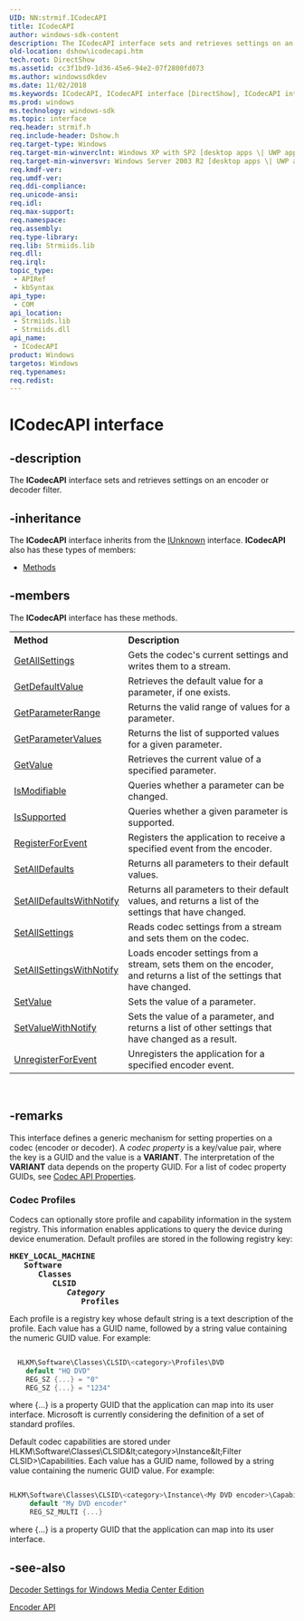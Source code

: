 ```yaml
---
UID: NN:strmif.ICodecAPI
title: ICodecAPI
author: windows-sdk-content
description: The ICodecAPI interface sets and retrieves settings on an encoder or decoder filter.
old-location: dshow\icodecapi.htm
tech.root: DirectShow
ms.assetid: cc3f1bd9-1d36-45e6-94e2-07f2800fd073
ms.author: windowssdkdev
ms.date: 11/02/2018
ms.keywords: ICodecAPI, ICodecAPI interface [DirectShow], ICodecAPI interface [DirectShow],described, ICodecAPIInterface, dshow.icodecapi, strmif/ICodecAPI
ms.prod: windows
ms.technology: windows-sdk
ms.topic: interface
req.header: strmif.h
req.include-header: Dshow.h
req.target-type: Windows
req.target-min-winverclnt: Windows XP with SP2 [desktop apps \| UWP apps]
req.target-min-winversvr: Windows Server 2003 R2 [desktop apps \| UWP apps]
req.kmdf-ver: 
req.umdf-ver: 
req.ddi-compliance: 
req.unicode-ansi: 
req.idl: 
req.max-support: 
req.namespace: 
req.assembly: 
req.type-library: 
req.lib: Strmiids.lib
req.dll: 
req.irql: 
topic_type:
 - APIRef
 - kbSyntax
api_type:
 - COM
api_location:
 - Strmiids.lib
 - Strmiids.dll
api_name:
 - ICodecAPI
product: Windows
targetos: Windows
req.typenames: 
req.redist: 
---
```


# ICodecAPI interface


## -description



The <b>ICodecAPI</b> interface sets and retrieves settings on an encoder or decoder filter.




## -inheritance

The <b xmlns:loc="http://microsoft.com/wdcml/l10n">ICodecAPI</b> interface inherits from the <a href="https://msdn.microsoft.com/33f1d79a-33fc-4ce5-a372-e08bda378332">IUnknown</a> interface. <b>ICodecAPI</b> also has these types of members:
<ul>
<li><a href="https://docs.microsoft.com/">Methods</a></li>
</ul>

## -members

The <b>ICodecAPI</b> interface has these methods.
<table class="members" id="memberListMethods">
<tr>
<th align="left" width="37%">Method</th>
<th align="left" width="63%">Description</th>
</tr>
<tr data="declared;">
<td align="left" width="37%">
<a href="https://msdn.microsoft.com/45685033-73cc-4810-90f2-49343494641b">GetAllSettings</a>
</td>
<td align="left" width="63%">
Gets the codec's current settings and writes them to  a stream.

</td>
</tr>
<tr data="declared;">
<td align="left" width="37%">
<a href="https://msdn.microsoft.com/749f5235-2f62-4609-84b8-a880a38cd9cb">GetDefaultValue</a>
</td>
<td align="left" width="63%">
Retrieves the default value for a parameter, if one exists.

</td>
</tr>
<tr data="declared;">
<td align="left" width="37%">
<a href="https://msdn.microsoft.com/35bf758f-0ce3-4b3a-aae5-9d4326089743">GetParameterRange</a>
</td>
<td align="left" width="63%">
Returns the valid range of values for a parameter.

</td>
</tr>
<tr data="declared;">
<td align="left" width="37%">
<a href="https://msdn.microsoft.com/7f6c7db8-f71f-4ea7-8584-0df6e28c0fc9">GetParameterValues</a>
</td>
<td align="left" width="63%">
Returns the list of supported values for a given parameter.

</td>
</tr>
<tr data="declared;">
<td align="left" width="37%">
<a href="https://msdn.microsoft.com/863ba518-c3c6-47d8-96d8-445a7e4d02aa">GetValue</a>
</td>
<td align="left" width="63%">
Retrieves the current value of a specified parameter.

</td>
</tr>
<tr data="declared;">
<td align="left" width="37%">
<a href="https://msdn.microsoft.com/5f7c7f72-02f2-4840-aaa2-9d26fe564577">IsModifiable</a>
</td>
<td align="left" width="63%">
Queries whether a parameter can be changed.

</td>
</tr>
<tr data="declared;">
<td align="left" width="37%">
<a href="https://msdn.microsoft.com/6f556532-1a49-45c1-b446-89c05e8a8237">IsSupported</a>
</td>
<td align="left" width="63%">
Queries whether a given parameter is supported.

</td>
</tr>
<tr data="declared;">
<td align="left" width="37%">
<a href="https://msdn.microsoft.com/87423ddb-7011-40ab-a449-eb43688efb26">RegisterForEvent</a>
</td>
<td align="left" width="63%">
Registers the application to receive a specified event from the encoder.

</td>
</tr>
<tr data="declared;">
<td align="left" width="37%">
<a href="https://msdn.microsoft.com/b2f630be-a105-4f1b-9f9a-9d56c8853f35">SetAllDefaults</a>
</td>
<td align="left" width="63%">
Returns all parameters to their default values.

</td>
</tr>
<tr data="declared;">
<td align="left" width="37%">
<a href="https://msdn.microsoft.com/5f35845f-db62-466a-86cd-5788cdaa9809">SetAllDefaultsWithNotify</a>
</td>
<td align="left" width="63%">
Returns all parameters to their default values, and returns a list of the settings that have changed.

</td>
</tr>
<tr data="declared;">
<td align="left" width="37%">
<a href="https://msdn.microsoft.com/1148e380-a4fc-4392-861e-8ea695060032">SetAllSettings</a>
</td>
<td align="left" width="63%">
Reads codec settings from a stream and sets them on the codec.

</td>
</tr>
<tr data="declared;">
<td align="left" width="37%">
<a href="https://msdn.microsoft.com/30f840d1-4c73-4a76-ba0b-c04f2901ad76">SetAllSettingsWithNotify</a>
</td>
<td align="left" width="63%">
Loads encoder settings from a stream, sets them on the encoder, and returns a list of the settings that have changed.

</td>
</tr>
<tr data="declared;">
<td align="left" width="37%">
<a href="https://msdn.microsoft.com/e78a310a-3605-4cb3-a0c3-7864c890c1fa">SetValue</a>
</td>
<td align="left" width="63%">
Sets the value of a parameter.

</td>
</tr>
<tr data="declared;">
<td align="left" width="37%">
<a href="https://msdn.microsoft.com/b2899e30-4dfb-47e7-88dd-adba49368a4f">SetValueWithNotify</a>
</td>
<td align="left" width="63%">
Sets the value of a parameter, and returns a list of other settings that have changed as a result.

</td>
</tr>
<tr data="declared;">
<td align="left" width="37%">
<a href="https://msdn.microsoft.com/d6f48379-664a-498f-8872-2272778588db">UnregisterForEvent</a>
</td>
<td align="left" width="63%">
Unregisters the application for a specified encoder event.

</td>
</tr>
</table> 


## -remarks



This interface defines a generic mechanism for setting properties on a codec (encoder or decoder). A <i>codec property</i> is a key/value pair, where the key is a GUID and the value is a <b>VARIANT</b>. The interpretation of the <b>VARIANT</b> data depends on the property GUID. For a list of codec property GUIDs, see <a href="https://msdn.microsoft.com/5d527af7-07cf-42e2-99bb-d56c856cc1bc">Codec API Properties</a>.

<h3><a id="Codec_Profiles"></a><a id="codec_profiles"></a><a id="CODEC_PROFILES"></a>Codec Profiles</h3>
Codecs can optionally store profile and capability information in the system registry. This information enables applications to query the device during device enumeration. Default profiles are stored in the following registry key:<pre xml:space="preserve"><b>HKEY_LOCAL_MACHINE</b>
   <b>Software</b>
      <b>Classes</b>
         <b>CLSID</b>
            <b><i>Category</i></b>
               <b>Profiles</b></pre>Each profile is a registry key whose default string is a text description of the profile. Each value has a GUID name, followed by a string value containing the numeric GUID value. For example:


```cpp

  HLKM\Software\Classes\CLSID\<category>\Profiles\DVD
    default "HQ DVD"
    REG_SZ {...} = "0"
    REG_SZ {...} = "1234"

```


where {...} is a property GUID that the application can map into its user interface. Microsoft is currently considering the definition of a set of standard profiles.

Default codec capabilities are stored under HLKM\Software\Classes\CLSID\&lt;category&gt;\Instance\&lt;Filter CLSID&gt;\Capabilities. Each value has a GUID name, followed by a string value containing the numeric GUID value. For example:


```cpp

HLKM\Software\Classes\CLSID\<category>\Instance\<My DVD encoder>\Capabilities
     default "My DVD encoder"
     REG_SZ_MULTI {...}

```


where {...} is a property GUID that the application can map into its user interface.




## -see-also




<a href="https://msdn.microsoft.com/019b063f-f215-44d8-a916-3125bee6af93">Decoder Settings for Windows Media Center Edition</a>



<a href="https://msdn.microsoft.com/3d19152f-17a3-4576-a2a2-5b827d9ca8d1">Encoder API</a>
 

 

